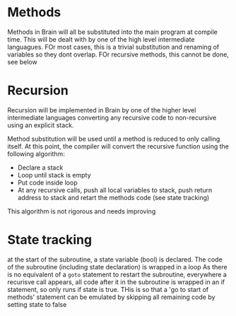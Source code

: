 # Methods

Methods in Brain will all be substituted into the main program at compile time. This will be dealt with by one of the high level intermediate languagues. FOr most cases, this is a trivial substitution and renaming of variables so they dont overlap. FOr recursive methods, this cannot be done, see below

# Recursion

Recursion will be implemented in Brain by one of the higher level intermediate languages converting any recursive code to non-recursive using an explicit stack.

Method substitution will be used until a method is reduced to only calling itself.
At this point, the compiler will convert the recursive function using the following algorithm:

- Declare a stack
- Loop until stack is empty
- Put code inside loop
- At any recursive calls, push all local variables to stack, push return address to stack and retart the methods code (see state tracking)

This algorithm is not rigorous and needs improving

# State tracking

at the start of the subroutine, a state variable (bool) is declared.
The code of the subroutine (including state declaration) is wrapped in a loop
As there is no equivalent of a `goto` statement to restart the subroutine, everywhere a recurisve call appears, all code after it in the subroutine is wrapped in an if statement, so only runs if state is true. THis is so that a 'go to start of methods' statement can be emulated by skipping all remaining code by setting state to false